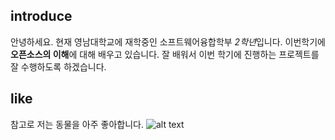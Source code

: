## introduce
안녕하세요. 현재 영남대학교에 재학중인 소프트웨어융합학부 *2학년*입니다.
이번학기에 **오픈소스의 이해**에 대해 배우고 있습니다.
잘 배워서 이번 학기에 진행하는 프로젝트를 잘 수행하도록 하겠습니다.

## like
참고로 저는 동물을 아주 좋아합니다. 
![alt text](a.jpg)
<!--
**eunsaem67/eunsaem67** is a ✨ _special_ ✨ repository because its `README.md` (this file) appears on your GitHub profile.






